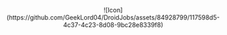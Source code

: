 <div align="center">
</br>
![Icon](https://github.com/GeekLord04/DroidJobs/assets/84928799/117598d5-4c37-4c23-8d08-9bc28e8339f8)
</div>
